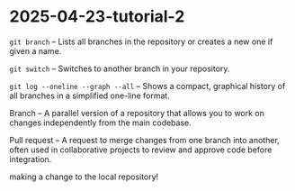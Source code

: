 # 2025-04-23-tutorial-2

`git branch` – Lists all branches in the repository or creates a new one if given a name.

`git switch` – Switches to another branch in your repository.

`git log --oneline --graph --all` – Shows a compact, graphical history of all branches in a simplified one-line format.

Branch – A parallel version of a repository that allows you to work on changes independently from the main codebase.

Pull request – A request to merge changes from one branch into another, often used in collaborative projects to review and approve code before integration.

making a change to the local repository!